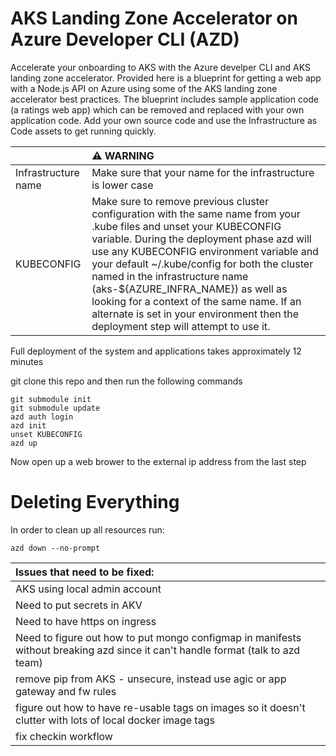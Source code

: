# AKS Landing Zone Accelerator on Azure Developer CLI (AZD)
Accelerate your onboarding to AKS with the Azure develper CLI and AKS landing zone accelerator. Provided here is a blueprint for getting a web app with a Node.js API on Azure using some of the AKS landing zone accelerator best practices. The blueprint includes sample application code (a ratings web app) which can be removed and replaced with your own application code. Add your own source code and use the Infrastructure as Code assets to get running quickly.

| |⚠️ WARNING |
|:----|:---|
| Infrastructure name| Make sure that your name for the infrastructure is lower case  |
| KUBECONFIG | Make sure to remove previous cluster configuration with the same name from your .kube files and unset your KUBECONFIG variable.  During the deployment phase azd will use any KUBECONFIG environment variable and your default ~/.kube/config for both the cluster named in the infrastructure name (aks-${AZURE_INFRA_NAME}) as well as looking for a context of the same name.  If an alternate is set in your environment then the deployment step will attempt to use it.|


Full deployment of the system and applications takes approximately 12 minutes

git clone this repo and then run the following commands
```
git submodule init 
git submodule update
azd auth login
azd init
unset KUBECONFIG
azd up
```

Now open up a web brower to the external ip address from the last step

# Deleting Everything
In order to clean up all resources run:
```
azd down --no-prompt
```

| Issues that need to be fixed: |
|:---------------------------|
| AKS using local admin account |
| Need to put secrets in AKV |
| Need to have https on ingress |
| Need to figure out how to put mongo configmap in manifests without breaking azd since it can't handle format (talk to azd team) |
| remove pip from AKS - unsecure, instead use agic or app gateway and fw rules |
| figure out how to have re-usable tags on images so it doesn't clutter with lots of local docker image tags |
| fix checkin workflow |
